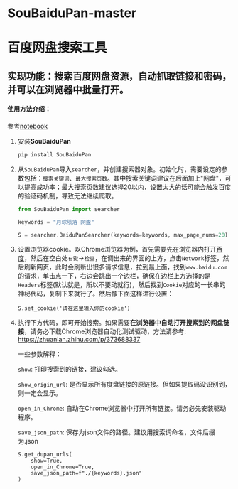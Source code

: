 # SouBaiduPan-master

# 百度网盘搜索工具

## 实现功能：搜索百度网盘资源，自动抓取链接和密码，并可以在浏览器中批量打开。

#### 使用方法介绍：

参考[notebook](https://github.com/acgmusic/SouBaiduPan-master/blob/main/example/tutorial.ipynb)

1. 安装**SouBaiduPan**
   
    ```cmd
    pip install SouBaiduPan
    ```

1. 从`SouBaiduPan`导入`searcher`，并创建搜索器对象。初始化时，需要设定的参数包括：`搜索关键词`、`最大搜索页数`。其中搜索关键词建议在后面加上"网盘"，可以提高成功率；最大搜索页数建议选择20以内，设置太大的话可能会触发百度的验证码机制，导致无法继续爬取。

    ```python
    from SouBaiduPan import searcher

    keywords = "月球陨落 网盘"

    S = searcher.BaiduPanSearcher(keywords=keywords, max_page_nums=20)
    ```

1. 设置浏览器cookie。以Chrome浏览器为例，首先需要先在浏览器内打开[百度](https://www.baidu.com/)，然后在空白处`右键`->`检查`，在调出来的界面的上方，点击`Network`标签，然后刷新网页，此时会刷新出很多请求信息，拉到最上面，找到`www.baidu.com`的请求，单击点一下，右边会跳出一个边栏，确保在边栏上方选择的是`Headers`标签(默认就是，所以不要动就行)，然后找到`Cookie`对应的一长串的神秘代码，复制下来就行了。然后像下面这样进行设置：
    ```pythno
    S.set_cookie('请在这里输入你的cookie')
    ```

1. 执行下方代码，即可开始搜索。如果需要**在浏览器中自动打开搜索到的网盘链接**，请务必下载Chrome浏览器自动化测试驱动，方法请参考: https://zhuanlan.zhihu.com/p/373688337

   一些参数解释：

    `show`: 打印搜索到的链接，建议勾选。

    `show_origin_url`: 是否显示所有度盘链接的原链接。但如果提取码没识别到，则一定会显示。

    `open_in_Chrome`: 自动在Chrome浏览器中打开所有链接。请务必先安装驱动程序。
    
    `save_json_path`: 保存为json文件的路径。建议用搜索词命名，文件后缀为.json
    
    ```pythno
    S.get_dupan_urls(
        show=True, 
        open_in_Chrome=True, 
        save_json_path=f"./{keywords}.json"
    )
    ```






